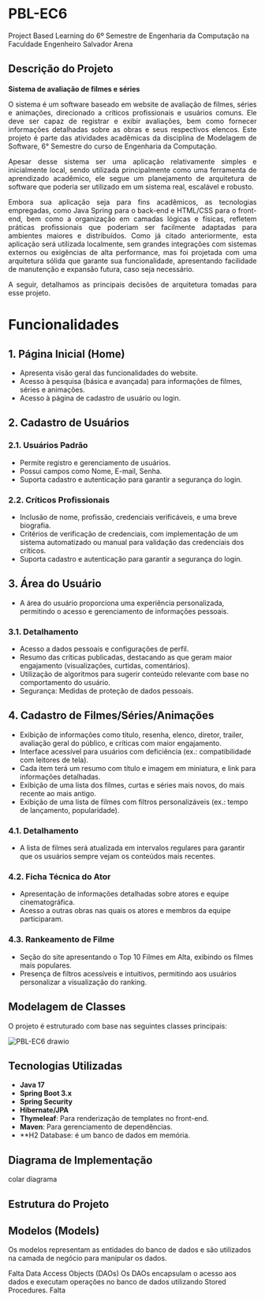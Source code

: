 # PBL-EC6
Project Based Learning do 6º Semestre de Engenharia da Computação na Faculdade Engenheiro Salvador Arena

## Descrição do Projeto
<h1 style="font-size: 14px; font-weight: bold; text-align: justify;">Sistema de avaliação de filmes e séries</h1>

<p style="text-align: justify;">
O sistema é um software baseado em website de avaliação de filmes, séries e animações, direcionado a críticos profissionais e usuários comuns. Ele deve ser capaz de registrar e exibir avaliações, bem como fornecer informações detalhadas sobre as obras e seus respectivos elencos. Este projeto é parte das atividades acadêmicas da disciplina de Modelagem de Software, 6° Semestre do curso de Engenharia da Computação.
</p>

<p style="text-align: justify;">
Apesar desse sistema ser uma aplicação relativamente simples e inicialmente local, sendo utilizada principalmente como uma ferramenta de aprendizado acadêmico, ele segue um planejamento de arquitetura de software que poderia ser utilizado em um sistema real, escalável e robusto.
</p>

<p style="text-align: justify;">
Embora sua aplicação seja para fins acadêmicos, as tecnologias empregadas, como Java Spring para o back-end e HTML/CSS para o front-end, bem como a organização em camadas lógicas e físicas, refletem práticas profissionais que poderiam ser facilmente adaptadas para ambientes maiores e distribuídos. Como já citado anteriormente, esta aplicação será utilizada localmente, sem grandes integrações com sistemas externos ou exigências de alta performance, mas foi projetada com uma arquitetura sólida que garante sua funcionalidade, apresentando facilidade de manutenção e expansão futura, caso seja necessário.
</p>

<p style="text-align: justify;">
A seguir, detalhamos as principais decisões de arquitetura tomadas para esse projeto.
</p>


# Funcionalidades

## 1. Página Inicial (Home)
- Apresenta visão geral das funcionalidades do website.
- Acesso à pesquisa (básica e avançada) para informações de filmes, séries e animações.
- Acesso à página de cadastro de usuário ou login.

## 2. Cadastro de Usuários
### 2.1. Usuários Padrão
- Permite registro e gerenciamento de usuários.
- Possui campos como Nome, E-mail, Senha.
- Suporta cadastro e autenticação para garantir a segurança do login.

### 2.2. Críticos Profissionais
- Inclusão de nome, profissão, credenciais verificáveis, e uma breve biografia.
- Critérios de verificação de credenciais, com implementação de um sistema automatizado ou manual para validação das credenciais dos críticos.
- Suporta cadastro e autenticação para garantir a segurança do login.

## 3. Área do Usuário
- A área do usuário proporciona uma experiência personalizada, permitindo o acesso e gerenciamento de informações pessoais.

### 3.1. Detalhamento
- Acesso a dados pessoais e configurações de perfil.
- Resumo das críticas publicadas, destacando as que geram maior engajamento (visualizações, curtidas, comentários).
- Utilização de algoritmos para sugerir conteúdo relevante com base no comportamento do usuário.
- Segurança: Medidas de proteção de dados pessoais.

## 4. Cadastro de Filmes/Séries/Animações
- Exibição de informações como título, resenha, elenco, diretor, trailer, avaliação geral do público, e críticas com maior engajamento.
- Interface acessível para usuários com deficiência (ex.: compatibilidade com leitores de tela).
- Cada item terá um resumo com título e imagem em miniatura, e link para informações detalhadas.
- Exibição de uma lista dos filmes, curtas e séries mais novos, do mais recente ao mais antigo.
- Exibição de uma lista de filmes com filtros personalizáveis (ex.: tempo de lançamento, popularidade).

### 4.1. Detalhamento
- A lista de filmes será atualizada em intervalos regulares para garantir que os usuários sempre vejam os conteúdos mais recentes.

### 4.2. Ficha Técnica do Ator
- Apresentação de informações detalhadas sobre atores e equipe cinematográfica.
- Acesso a outras obras nas quais os atores e membros da equipe participaram.

### 4.3. Rankeamento de Filme
- Seção do site apresentando o Top 10 Filmes em Alta, exibindo os filmes mais populares.
- Presença de filtros acessíveis e intuitivos, permitindo aos usuários personalizar a visualização do ranking.


## Modelagem de Classes

O projeto é estruturado com base nas seguintes classes principais:

![PBL-EC6 drawio](https://github.com/user-attachments/assets/ced8d2fc-10de-4385-9da6-e5f12ba50caf)


## Tecnologias Utilizadas

- **Java 17**
- **Spring Boot 3.x**
- **Spring Security**
- **Hibernate/JPA**
- **Thymeleaf**: Para renderização de templates no front-end.
- **Maven**: Para gerenciamento de dependências.
- **H2 Database: é um banco de dados em memória.

## Diagrama  de Implementação 
colar diagrama

## Estrutura do Projeto

## Modelos (Models)
Os modelos representam as entidades do banco de dados e são utilizados na camada de negócio para manipular os dados.

   Falta
Data Access Objects (DAOs)
Os DAOs encapsulam o acesso aos dados e executam operações no banco de dados utilizando Stored Procedures.
    Falta
